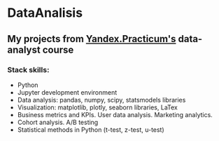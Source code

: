 # DataAnalisis
## My projects from [Yandex.Practicum's](https://practicum.yandex.com/data-analyst/) data-analyst course 


### Stack skills:
- Python
- Jupyter development environment
- Data analysis: pandas, numpy, scipy, statsmodels libraries
- Visualization: matplotlib, plotly, seaborn libraries, LaTex
- Business metrics and KPIs. User data analysis. Marketing analytics.
- Cohort analysis. A/B testing
- Statistical methods in Python (t-test, z-test, u-test)

